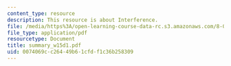 ```yaml
---
content_type: resource
description: This resource is about Interference.
file: /media/https%3A/open-learning-course-data-rc.s3.amazonaws.com/8-02-physics-ii-electricity-and-magnetism-spring-2007/0074069cc26449b61cfdf1c36b258309_summary_w15d1.pdf
file_type: application/pdf
resourcetype: Document
title: summary_w15d1.pdf
uid: 0074069c-c264-49b6-1cfd-f1c36b258309
---
```

